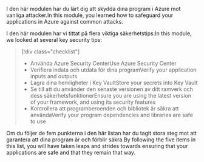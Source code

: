 <span data-ttu-id="eac3f-101">I den här modulen har du lärt dig att skydda dina program i Azure mot vanliga attacker.</span><span class="sxs-lookup"><span data-stu-id="eac3f-101">In this module, you learned how to safeguard your applications in Azure against common attacks.</span></span>

<span data-ttu-id="eac3f-102">I den här modulen har vi tittat på flera viktiga säkerhetstips:</span><span class="sxs-lookup"><span data-stu-id="eac3f-102">In this module, we looked at several key security tips:</span></span>

> [!div class="checklist"]
> * <span data-ttu-id="eac3f-103">Använda Azure Security Center</span><span class="sxs-lookup"><span data-stu-id="eac3f-103">Use Azure Security Center</span></span>
> * <span data-ttu-id="eac3f-104">Verifiera indata och utdata för dina program</span><span class="sxs-lookup"><span data-stu-id="eac3f-104">Verify your application inputs and outputs</span></span>
> * <span data-ttu-id="eac3f-105">Lagra dina hemligheter i Key Vault</span><span class="sxs-lookup"><span data-stu-id="eac3f-105">Store your secrets into Key Vault</span></span>
> * <span data-ttu-id="eac3f-106">Se till att du använder den senaste versionen av ditt ramverk och dess säkerhetsfunktioner</span><span class="sxs-lookup"><span data-stu-id="eac3f-106">Ensure you are using the latest version of your framework, and using its security features</span></span>
> * <span data-ttu-id="eac3f-107">Kontrollera att programberoenden och bibliotek är säkra att använda</span><span class="sxs-lookup"><span data-stu-id="eac3f-107">Verify your program dependencies and libraries are safe to use</span></span>

<span data-ttu-id="eac3f-108">Om du följer de fem punkterna i den här listan har du tagit stora steg mot att garantera att dina program är och förblir säkra.</span><span class="sxs-lookup"><span data-stu-id="eac3f-108">By following the five items in this list, you will have taken leaps and strides towards ensuring that your applications are safe and that they remain that way.</span></span>
